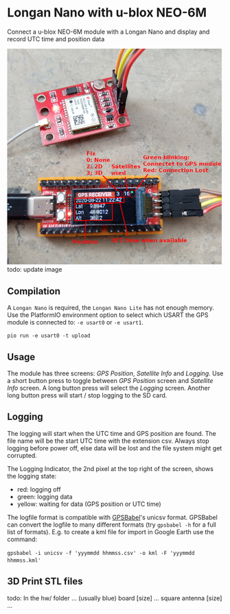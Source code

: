 # Longan Nano with u-blox NEO-6M

Connect a u-blox NEO-6M module with a Longan Nano and display and record UTC time and position data

<img src="img.jpg" alt="" width="500px"/> todo: update image

## Compilation

A ```Longan Nano``` is required, the ```Longan Nano Lite``` has not enough memory.
Use the PlatformIO environment option to select which USART the GPS module is connected to: ```-e usart0``` or ```-e usart1```.

```
pio run -e usart0 -t upload
```

## Usage

The module has three screens: *GPS Position*, *Satellite Info* and *Logging*. Use a short button press to toggle between *GPS Position* screen and *Satellite Info* screen. A long button press will select the *Logging* screen. Another long button press will start / stop logging to the SD card.

## Logging

The logging will start when the UTC time and GPS position are found. The file name will be the start UTC time with the extension csv.
Always stop logging before power off, else data will be lost and the file system might get corrupted.

The Logging Indicator, the 2nd pixel at the top right of the screen, shows the logging state:
- red: logging off
- green: logging data
- yellow: waiting for data (GPS position or UTC time)

The logfile format is compatible with [GPSBabel](http://www.gpsbabel.org/index.html)'s unicsv format. GPSBabel can convert the logfile to many different formats (try ```gpsbabel -h``` for a full list of formats). E.g. to create a kml file for import in Google Earth use the command:

```gpsbabel -i unicsv -f 'yyymmdd hhmmss.csv' -o kml -F 'yyymmdd hhmmss.kml'```

## 3D Print STL files

todo: In the hw/ folder ... (usually blue) board [size] ... square antenna [size] ...